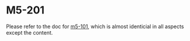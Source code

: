 # M5-201

Please refer to the doc for [m5-101](https://github.com/PaulCCCCCCH/m5-101), which is almost identicial in all aspects except the content.